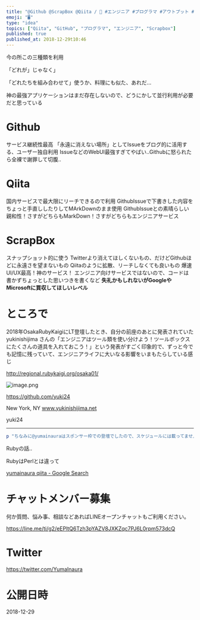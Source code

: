 ```yaml
---
title: "@Github @ScrapBox @Qiita / 🤖 #エンジニア #プログラマ #アウトプット #比較 respected @yuki"
emoji: "🖥"
type: "idea"
topics: ["Qiita", "GitHub", "プログラマ", "エンジニア", "Scrapbox"]
published: true
published_at: 2018-12-29t10:46
---
```


今の所この三種類を利用

「どれが」じゃなく」

「どれたちを組み合わせて」使うか、料理にも似た、あれだ…

神の最強アプリケーションはまだ存在しないので、どうにかして並行利用が必要だと思っている

# Github

サービス継続性最高
「永遠に消えない場所」としてIssueをブログ的に活用する、ユーザー独自利用
IssueなどのWebUI最強すぎてやばい‥Githubに怒られたら全裸で謝罪して切腹‥

# Qiita

国内サービスで最大限にリーチできるので利用
GithubIssueで下書きした内容をちょっと手直ししたりしてMArkDownのまま使用
GithubIssueとの素晴らしい親和性！さすがどちらもMarkDown！さすがどちらもエンジニアサービス


# ScrapBox

スナップショット的に使う
Twitterより消えてほしくないもの、だけどGithubほどに永遠さを望まないもの
Qiitaのように拡散、リーチしなくても良いもの
爆速UI/UX最高！神のサービス！
エンジニア向けサービスではないので、コードは書かずちょっとした思いつきを書くなど
**失礼かもしれないがGoogleやMicrosoftに買収してほしいレベル**

# ところで

2018年OsakaRubyKaigiにLT登壇したとき、自分の前座のあとに発表されていた yukinishijima さんの「エンジニアはツール類を使い分けよう！ツールボックスにたくさんの道具を入れておこう！」という発表がすごく印象的で、ずっと今でも記憶に残っていて、エンジニアライフに大いなる影響をいまもたらしている感じ

http://regional.rubykaigi.org/osaka01/

![image.png](https://qiita-image-store.s3.amazonaws.com/0/89618/9056547e-5900-73f8-1f64-9684f766f177.png)

https://github.com/yuki24

New York, NY
www.yukinishijima.net

yuki24

---

```ruby
p "ちなみに@yumainauraはスポンサー枠での登壇でしたので、スケジュールには載ってませんが、Web開発チームで頑張ったんですよ‥！Bigqueryの話。懐かしい思い出。"
```

Rubyの話‥

RubyはPerlとは違って

[yumainaura qiita - Google Search](https://www.google.com/search?q=yumainaura+qiita&oq=yumainaura+qiita&aqs=chrome..69i57j69i60l3j69i59l2.1970j0j7&sourceid=chrome&ie=UTF-8)









<!-- Update From Qiita API -->

# チャットメンバー募集


何か質問、悩み事、相談などあればLINEオープンチャットもご利用ください。

https://line.me/ti/g2/eEPltQ6Tzh3pYAZV8JXKZqc7PJ6L0rpm573dcQ





# Twitter


https://twitter.com/YumaInaura


<!-- Update From Qiita API -->



# 公開日時

2018-12-29
